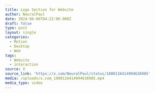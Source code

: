 ```yaml
---
title: Logo Section for Website
author: NeuralPaul
date: 2024-06-06T04:22:00.000Z
draft: false
type: post
layout: single
categories:
  - Motion
  - Desktop
  - Web
tags:
  - Website
  - interaction
source: X
source_link: 'https://x.com/NeuralPaul/status/1800116414994636985'
media: /uploads/x.com_1800116414994636985.mp4
media_type: video
---
```


